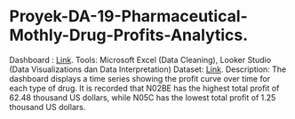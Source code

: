 # Proyek-DA-19-Pharmaceutical-Mothly-Drug-Profits-Analytics.
Dashboard : [Link](https://lookerstudio.google.com/u/0/reporting/bb5eecec-1de4-41b0-85e3-2de465c50342).
Tools: 
Microsoft Excel (Data Cleaning), Looker Studio (Data Visualizations dan Data Interpretation)
Dataset: [Link](https://www.kaggle.com/datasets/milanzdravkovic/pharma-sales-data).
Description:
The dashboard displays a time series showing the profit curve over time for each type of drug. It is recorded that N02BE has the highest total profit of 62.48 thousand US dollars, while N05C has the lowest total profit of 1.25 thousand US dollars.
